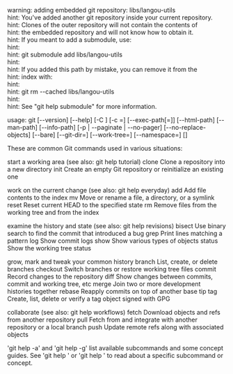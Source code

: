 warning: adding embedded git repository: libs/langou-utils                                                                              
hint: You've added another git repository inside your current repository.                                                            
hint: Clones of the outer repository will not contain the contents of                                                                
hint: the embedded repository and will not know how to obtain it.                                                                    
hint: If you meant to add a submodule, use:                                                                                          
hint:                                                                                                                                
hint:   git submodule add <url> libs/langou-utils                                                                                       
hint:                                                                                                                                
hint: If you added this path by mistake, you can remove it from the                                                                  
hint: index with:                                                                                                                    
hint:                                                                                                                                
hint:   git rm --cached libs/langou-utils                                                                                               
hint:                                                                                                                                
hint: See "git help submodule" for more information. 


usage: git [--version] [--help] [-C <path>] [-c <name>=<value>]
           [--exec-path[=<path>]] [--html-path] [--man-path] [--info-path]
           [-p | --paginate | --no-pager] [--no-replace-objects] [--bare]
           [--git-dir=<path>] [--work-tree=<path>] [--namespace=<name>]
           <command> [<args>]

These are common Git commands used in various situations:

start a working area (see also: git help tutorial)
   clone      Clone a repository into a new directory
   init       Create an empty Git repository or reinitialize an existing one

work on the current change (see also: git help everyday)
   add        Add file contents to the index
   mv         Move or rename a file, a directory, or a symlink
   reset      Reset current HEAD to the specified state
   rm         Remove files from the working tree and from the index

examine the history and state (see also: git help revisions)
   bisect     Use binary search to find the commit that introduced a bug
   grep       Print lines matching a pattern
   log        Show commit logs
   show       Show various types of objects
   status     Show the working tree status

grow, mark and tweak your common history
   branch     List, create, or delete branches
   checkout   Switch branches or restore working tree files
   commit     Record changes to the repository
   diff       Show changes between commits, commit and working tree, etc
   merge      Join two or more development histories together
   rebase     Reapply commits on top of another base tip
   tag        Create, list, delete or verify a tag object signed with GPG

collaborate (see also: git help workflows)
   fetch      Download objects and refs from another repository
   pull       Fetch from and integrate with another repository or a local branch
   push       Update remote refs along with associated objects

'git help -a' and 'git help -g' list available subcommands and some
concept guides. See 'git help <command>' or 'git help <concept>'
to read about a specific subcommand or concept.